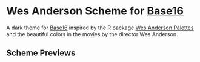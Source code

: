 # Wes Anderson Scheme for [Base16](http://chriskempson.com/projects/base16/)

A dark theme for [Base16](http://chriskempson.com/projects/base16/) inspired by
the R package [Wes Anderson Palettes](https://github.com/karthik/wesanderson)
and the beautiful colors in the movies by the director Wes Anderson.

## Scheme Previews
